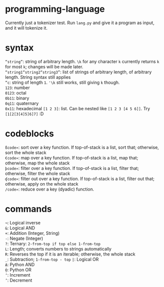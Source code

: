 # programming-language

Currently just a tokenizer test. Run `lang.py` and give it a program as input, and it will tokenize it.

# syntax

`“string”`: string of arbitrary length. `\k` for any character `k` currently returns `k` for most `k`; changes will be made later.  
`“string1“string2“string3”`: list of strings of arbitrary length, of arbitrary length. String syntax still applies  
`”c`: string of length `1`. `'\k` still works, still giving `k` though.  
`123`: number  
`0123`: octal  
`0b11`: binary  
`0q11`: quaternary  
`0x11`: hexadecimal
`[1 2 3]`: list. Can be nested like `[1 2 3 [4 5 6]]`. Try `[1[2[3[4]5]6]7]` :D  

# codeblocks
`ßcode»`: sort over a key function. If top-of-stack is a list, sort that; otherwise, sort the whole stack  
`€code»`: map over a key function. If top-of-stack is a list, map that; otherwise, map the whole stack  
`þcode»`: filter over a key function. If top-of-stack is a list, filter that; otherwise, filter the whole stack  
`ʠcode»`: filter out over a key function. If top-of-stack is a list, filter out that; otherwise, apply on the whole stack  
`/code»`: reduce over a key (dyadic) function.

# commands
`¬`: Logical inverse  
`&`: Logical AND  
`+`: Addition (Integer, String)  
`-`: Negate (Integer)  
`?`: Ternary: `2-from-top if top else 1-from-top`  
`L`: Length; converts numbers to strings automatically  
`R`: Reverses the top if it is an iterable; otherwise, the whole stack  
`_`: Subtraction; `1-from-top - top`
`|`: Logical OR  
`Ạ`: Python AND  
`Ọ`: Python OR  
`‘`: Increment  
`’`: Decrement  
